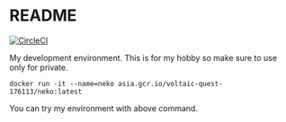 # README
[![CircleCI](https://circleci.com/gh/Im-neko/dev-env-docker/tree/master.svg?style=svg)](https://circleci.com/gh/Im-neko/dev-env-docker/tree/master)

My development environment.
This is for my hobby so make sure to use only for private.

`docker run -it --name=neko asia.gcr.io/voltaic-quest-176113/neko:latest`

You can try my environment with above command.
